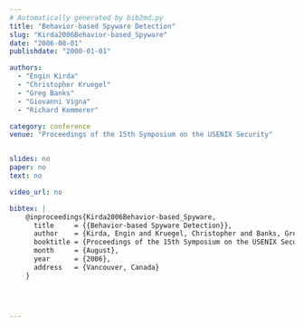 ```yaml
---
# Automatically generated by bib2md.py
title: "Behavior-based Spyware Detection"
slug: "Kirda2006Behavior-based_Spyware"
date: "2006-08-01"
publishdate: "2000-01-01"

authors:
  - "Engin Kirda"
  - "Christopher Kruegel"
  - "Greg Banks"
  - "Giovanni Vigna"
  - "Richard Kemmerer"

category: conference
venue: "Proceedings of the 15th Symposium on the USENIX Security"


slides: no
paper: no
text: no

video_url: no

bibtex: |
    @inproceedings{Kirda2006Behavior-based_Spyware,
      title     = {{Behavior-based Spyware Detection}},
      author    = {Kirda, Engin and Kruegel, Christopher and Banks, Greg and Vigna, Giovanni and Kemmerer, Richard},
      booktitle = {Proceedings of the 15th Symposium on the USENIX Security},
      month     = {August},
      year      = {2006},
      address   = {Vancouver, Canada}
    }




---
```


